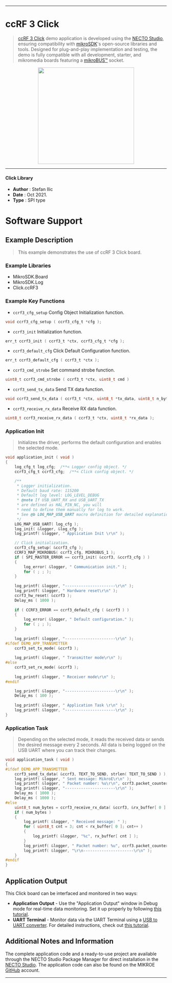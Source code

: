 
---
# ccRF 3 Click

> [ccRF 3 Click](https://www.mikroe.com/?pid_product=MIKROE-2389) demo application is developed using
the [NECTO Studio](https://www.mikroe.com/necto), ensuring compatibility with [mikroSDK](https://www.mikroe.com/mikrosdk)'s
open-source libraries and tools. Designed for plug-and-play implementation and testing, the demo is fully compatible with
all development, starter, and mikromedia boards featuring a [mikroBUS&trade;](https://www.mikroe.com/mikrobus) socket.

<p align="center">
  <img src="https://www.mikroe.com/?pid_product=MIKROE-2389&image=1" height=300px>
</p>

---

#### Click Library

- **Author**        : Stefan Ilic
- **Date**          : Oct 2021.
- **Type**          : SPI type

# Software Support

## Example Description

> This example demonstrates the use of ccRF 3 Click board.

### Example Libraries

- MikroSDK.Board
- MikroSDK.Log
- Click.ccRF3

### Example Key Functions

- `ccrf3_cfg_setup` Config Object Initialization function.
```c
void ccrf3_cfg_setup ( ccrf3_cfg_t *cfg );
```

- `ccrf3_init` Initialization function.
```c
err_t ccrf3_init ( ccrf3_t *ctx, ccrf3_cfg_t *cfg );
```

- `ccrf3_default_cfg` Click Default Configuration function.
```c
err_t ccrf3_default_cfg ( ccrf3_t *ctx );
```

- `ccrf3_cmd_strobe` Set command strobe function.
```c
uint8_t ccrf3_cmd_strobe ( ccrf3_t *ctx, uint8_t cmd )
```

- `ccrf3_send_tx_data` Send TX data function.
```c
void ccrf3_send_tx_data ( ccrf3_t *ctx, uint8_t *tx_data, uint8_t n_bytes );
```

- `ccrf3_receive_rx_data` Receive RX data function.
```c
uint8_t ccrf3_receive_rx_data ( ccrf3_t *ctx, uint8_t *rx_data );
```

### Application Init

> Initializes the driver, performs the default configuration and enables the selected mode.

```c
void application_init ( void )
{
    log_cfg_t log_cfg;  /**< Logger config object. */
    ccrf3_cfg_t ccrf3_cfg;  /**< Click config object. */

    /** 
     * Logger initialization.
     * Default baud rate: 115200
     * Default log level: LOG_LEVEL_DEBUG
     * @note If USB_UART_RX and USB_UART_TX 
     * are defined as HAL_PIN_NC, you will 
     * need to define them manually for log to work. 
     * See @b LOG_MAP_USB_UART macro definition for detailed explanation.
     */
    LOG_MAP_USB_UART( log_cfg );
    log_init( &logger, &log_cfg );
    log_printf( &logger, " Application Init \r\n" );

    // Click initialization.
    ccrf3_cfg_setup( &ccrf3_cfg );
    CCRF3_MAP_MIKROBUS( ccrf3_cfg, MIKROBUS_1 );
    if ( SPI_MASTER_ERROR == ccrf3_init( &ccrf3, &ccrf3_cfg ) )
    {
        log_error( &logger, " Communication init." );
        for ( ; ; );
    }
    
    log_printf( &logger, "----------------------\r\n" );
    log_printf( &logger, " Hardware reset\r\n" );
    ccrf3_hw_reset( &ccrf3 );
    Delay_ms ( 1000 );
    
    if ( CCRF3_ERROR == ccrf3_default_cfg ( &ccrf3 ) )
    {
        log_error( &logger, " Default configuration." );
        for ( ; ; );
    }
    
    log_printf( &logger, "----------------------\r\n" );
#ifdef DEMO_APP_TRANSMITTER
    ccrf3_set_tx_mode( &ccrf3 );
    
    log_printf( &logger, " Transmitter mode\r\n" );
#else
    ccrf3_set_rx_mode( &ccrf3 );
    
    log_printf( &logger, " Receiver mode\r\n" );
#endif

    log_printf( &logger, "----------------------\r\n" );
    Delay_ms ( 100 );
    
    log_printf( &logger, " Application Task \r\n" );
    log_printf( &logger, "----------------------\r\n" );
}
```

### Application Task

> Depending on the selected mode, it reads the received data or sends the desired message
> every 2 seconds. All data is being logged on the USB UART where you can track their changes.

```c
void application_task ( void )
{
#ifdef DEMO_APP_TRANSMITTER
    ccrf3_send_tx_data( &ccrf3, TEXT_TO_SEND, strlen( TEXT_TO_SEND ) );
    log_printf( &logger, " Sent message: MikroE\r\n" );
    log_printf( &logger, " Packet number: %u\r\n", ccrf3.packet_counter );
    log_printf( &logger, "----------------------\r\n" );
    Delay_ms ( 1000 );
    Delay_ms ( 1000 );
#else
    uint8_t num_bytes = ccrf3_receive_rx_data( &ccrf3, &rx_buffer[ 0 ] );
    if ( num_bytes )
    {
        log_printf( &logger, " Received message: " );
        for ( uint8_t cnt = 3; cnt < rx_buffer[ 0 ]; cnt++ )
        {
            log_printf( &logger, "%c", rx_buffer[ cnt ] );
        }
        log_printf( &logger, " Packet number: %u", ccrf3.packet_counter );
        log_printf( &logger, "\r\n----------------------\r\n" );
    }
#endif
}
```


## Application Output

This Click board can be interfaced and monitored in two ways:
- **Application Output** - Use the "Application Output" window in Debug mode for real-time data monitoring.
Set it up properly by following [this tutorial](https://www.youtube.com/watch?v=ta5yyk1Woy4).
- **UART Terminal** - Monitor data via the UART Terminal using
a [USB to UART converter](https://www.mikroe.com/click/interface/usb?interface*=uart,uart). For detailed instructions,
check out [this tutorial](https://help.mikroe.com/necto/v2/Getting%20Started/Tools/UARTTerminalTool).

## Additional Notes and Information

The complete application code and a ready-to-use project are available through the NECTO Studio Package Manager for 
direct installation in the [NECTO Studio](https://www.mikroe.com/necto). The application code can also be found on
the MIKROE [GitHub](https://github.com/MikroElektronika/mikrosdk_click_v2) account.

---
